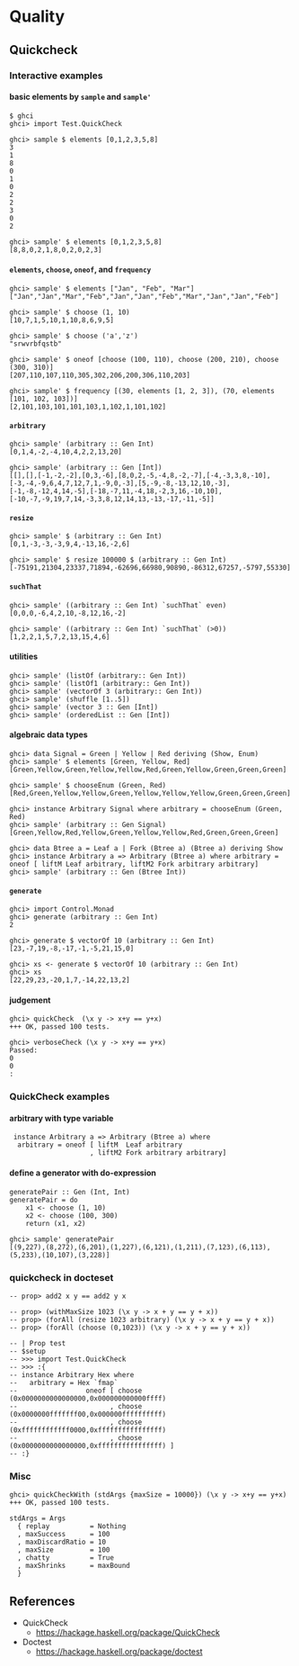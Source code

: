# Quality

## Quickcheck

### Interactive examples

#### basic elements by `sample` and `sample'`

```
$ ghci
ghci> import Test.QuickCheck

ghci> sample $ elements [0,1,2,3,5,8]
3
1
8
0
1
0
2
2
3
0
2

ghci> sample' $ elements [0,1,2,3,5,8]
[8,8,0,2,1,8,0,2,0,2,3]
```


#### `elements`, `choose`, `oneof`, and `frequency`

```
ghci> sample' $ elements ["Jan", "Feb", "Mar"]
["Jan","Jan","Mar","Feb","Jan","Jan","Feb","Mar","Jan","Jan","Feb"]

ghci> sample' $ choose (1, 10)
[10,7,1,5,10,1,10,8,6,9,5]

ghci> sample' $ choose ('a','z')
"srwvrbfqstb"

ghci> sample' $ oneof [choose (100, 110), choose (200, 210), choose (300, 310)]
[207,110,107,110,305,302,206,200,306,110,203]

ghci> sample' $ frequency [(30, elements [1, 2, 3]), (70, elements [101, 102, 103])]
[2,101,103,101,101,103,1,102,1,101,102]
```


#### `arbitrary`

```
ghci> sample' (arbitrary :: Gen Int)
[0,1,4,-2,-4,10,4,2,2,13,20]

ghci> sample' (arbitrary :: Gen [Int])
[[],[],[-1,-2,-2],[0,3,-6],[8,0,2,-5,-4,8,-2,-7],[-4,-3,3,8,-10],[-3,-4,-9,6,4,7,12,7,1,-9,0,-3],[5,-9,-8,-13,12,10,-3],[-1,-8,-12,4,14,-5],[-18,-7,11,-4,18,-2,3,16,-10,10],[-10,-7,-9,19,7,14,-3,3,8,12,14,13,-13,-17,-11,-5]]
```


#### `resize`

```
ghci> sample' $ (arbitrary :: Gen Int)
[0,1,-3,-3,-3,9,4,-13,16,-2,6]

ghci> sample' $ resize 100000 $ (arbitrary :: Gen Int)
[-75191,21304,23337,71894,-62696,66980,90890,-86312,67257,-5797,55330]
```


#### `suchThat`

```
ghci> sample' ((arbitrary :: Gen Int) `suchThat` even)
[0,0,0,-6,4,2,10,-8,12,16,-2]

ghci> sample' ((arbitrary :: Gen Int) `suchThat` (>0))
[1,2,2,1,5,7,2,13,15,4,6]

```


#### utilities

```
ghci> sample' (listOf (arbitrary:: Gen Int))
ghci> sample' (listOf1 (arbitrary:: Gen Int))
ghci> sample' (vectorOf 3 (arbitrary:: Gen Int))
ghci> sample' (shuffle [1..5])
ghci> sample' (vector 3 :: Gen [Int])
ghci> sample' (orderedList :: Gen [Int])
```


#### algebraic data types

```
ghci> data Signal = Green | Yellow | Red deriving (Show, Enum)
ghci> sample' $ elements [Green, Yellow, Red]
[Green,Yellow,Green,Yellow,Yellow,Red,Green,Yellow,Green,Green,Green]

ghci> sample' $ chooseEnum (Green, Red)
[Red,Green,Yellow,Yellow,Green,Yellow,Yellow,Yellow,Green,Green,Green]

ghci> instance Arbitrary Signal where arbitrary = chooseEnum (Green, Red)
ghci> sample' (arbitrary :: Gen Signal)
[Green,Yellow,Red,Yellow,Green,Yellow,Yellow,Red,Green,Green,Green]
```

```
ghci> data Btree a = Leaf a | Fork (Btree a) (Btree a) deriving Show
ghci> instance Arbitrary a => Arbitrary (Btree a) where arbitrary = oneof [ liftM Leaf arbitrary, liftM2 Fork arbitrary arbitrary]
ghci> sample' (arbitrary :: Gen (Btree Int))
```


#### `generate`

```
ghci> import Control.Monad
ghci> generate (arbitrary :: Gen Int)
2

ghci> generate $ vectorOf 10 (arbitrary :: Gen Int)
[23,-7,19,-8,-17,-1,-5,21,15,0]

ghci> xs <- generate $ vectorOf 10 (arbitrary :: Gen Int)
ghci> xs
[22,29,23,-20,1,7,-14,22,13,2]
```


#### judgement

```
ghci> quickCheck  (\x y -> x+y == y+x)
+++ OK, passed 100 tests.

ghci> verboseCheck (\x y -> x+y == y+x)
Passed:
0
0
:
```


### QuickCheck examples

#### arbitrary with type variable

```
 instance Arbitrary a => Arbitrary (Btree a) where
  arbitrary = oneof [ liftM  Leaf arbitrary
                    , liftM2 Fork arbitrary arbitrary]
```

#### define a generator with do-expression

```
generatePair :: Gen (Int, Int)
generatePair = do
    x1 <- choose (1, 10)
    x2 <- choose (100, 300)
    return (x1, x2)
```

```
ghci> sample' generatePair
[(9,227),(8,272),(6,201),(1,227),(6,121),(1,211),(7,123),(6,113),(5,233),(10,107),(3,228)]
```

### quickcheck in docteset

```
-- prop> add2 x y == add2 y x
```

```
-- prop> (withMaxSize 1023 (\x y -> x + y == y + x))
-- prop> (forAll (resize 1023 arbitrary) (\x y -> x + y == y + x))
-- prop> (forAll (choose (0,1023)) (\x y -> x + y == y + x))
```


```
-- | Prop test
-- $setup
-- >>> import Test.QuickCheck
-- >>> :{
-- instance Arbitrary Hex where
--   arbitrary = Hex `fmap`
--                 oneof [ choose (0x0000000000000000,0x000000000000ffff)
--                       , choose (0x0000000fffffff00,0x000000ffffffffff)
--                       , choose (0xffffffffffff0000,0xffffffffffffffff)
--                       , choose (0x0000000000000000,0xffffffffffffffff) ]
-- :}
```

### Misc

```
ghci> quickCheckWith (stdArgs {maxSize = 10000}) (\x y -> x+y == y+x)
+++ OK, passed 100 tests.
```

```
stdArgs = Args
  { replay          = Nothing
  , maxSuccess      = 100
  , maxDiscardRatio = 10
  , maxSize         = 100
  , chatty          = True
  , maxShrinks      = maxBound
  }
```


## References

* QuickCheck
  * https://hackage.haskell.org/package/QuickCheck
* Doctest
  * https://hackage.haskell.org/package/doctest

